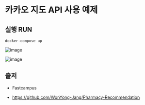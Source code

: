 # 카카오 지도 API 사용 예제

## 실행 RUN

```
docker-compose up
```

![image](https://github.com/Uadj/fc_pharmacy/assets/30551889/d9f41255-51d5-4207-9de5-5be5f67c1723)


![image](https://github.com/Uadj/fc_pharmacy/assets/30551889/f6ecd1f1-32bd-465f-b9f7-9140c960ee4f)


## 출저

* Fastcampus

* https://github.com/WonYong-Jang/Pharmacy-Recommendation
